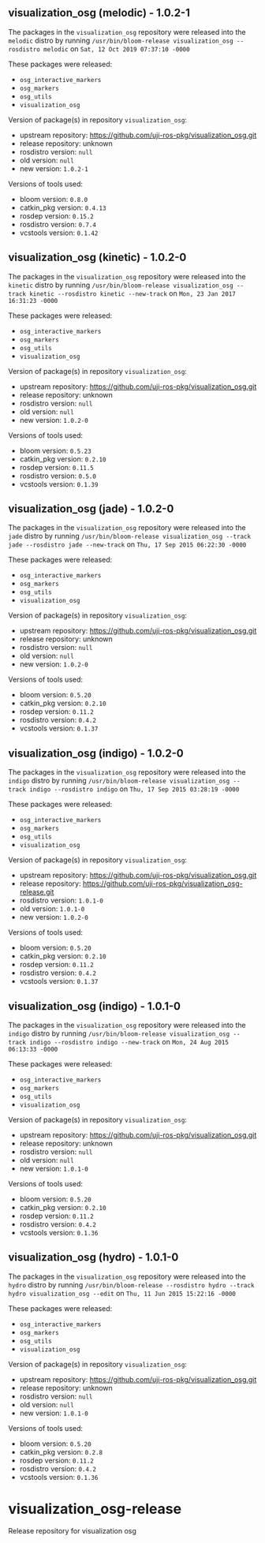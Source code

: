 ## visualization_osg (melodic) - 1.0.2-1

The packages in the `visualization_osg` repository were released into the `melodic` distro by running `/usr/bin/bloom-release visualization_osg --rosdistro melodic` on `Sat, 12 Oct 2019 07:37:10 -0000`

These packages were released:
- `osg_interactive_markers`
- `osg_markers`
- `osg_utils`
- `visualization_osg`

Version of package(s) in repository `visualization_osg`:

- upstream repository: https://github.com/uji-ros-pkg/visualization_osg.git
- release repository: unknown
- rosdistro version: `null`
- old version: `null`
- new version: `1.0.2-1`

Versions of tools used:

- bloom version: `0.8.0`
- catkin_pkg version: `0.4.13`
- rosdep version: `0.15.2`
- rosdistro version: `0.7.4`
- vcstools version: `0.1.42`


## visualization_osg (kinetic) - 1.0.2-0

The packages in the `visualization_osg` repository were released into the `kinetic` distro by running `/usr/bin/bloom-release visualization_osg --track kinetic --rosdistro kinetic --new-track` on `Mon, 23 Jan 2017 16:31:23 -0000`

These packages were released:
- `osg_interactive_markers`
- `osg_markers`
- `osg_utils`
- `visualization_osg`

Version of package(s) in repository `visualization_osg`:

- upstream repository: https://github.com/uji-ros-pkg/visualization_osg.git
- release repository: unknown
- rosdistro version: `null`
- old version: `null`
- new version: `1.0.2-0`

Versions of tools used:

- bloom version: `0.5.23`
- catkin_pkg version: `0.2.10`
- rosdep version: `0.11.5`
- rosdistro version: `0.5.0`
- vcstools version: `0.1.39`


## visualization_osg (jade) - 1.0.2-0

The packages in the `visualization_osg` repository were released into the `jade` distro by running `/usr/bin/bloom-release visualization_osg --track jade --rosdistro jade --new-track` on `Thu, 17 Sep 2015 06:22:30 -0000`

These packages were released:
- `osg_interactive_markers`
- `osg_markers`
- `osg_utils`
- `visualization_osg`

Version of package(s) in repository `visualization_osg`:
- upstream repository: https://github.com/uji-ros-pkg/visualization_osg.git
- release repository: unknown
- rosdistro version: `null`
- old version: `null`
- new version: `1.0.2-0`

Versions of tools used:
- bloom version: `0.5.20`
- catkin_pkg version: `0.2.10`
- rosdep version: `0.11.2`
- rosdistro version: `0.4.2`
- vcstools version: `0.1.37`


## visualization_osg (indigo) - 1.0.2-0

The packages in the `visualization_osg` repository were released into the `indigo` distro by running `/usr/bin/bloom-release visualization_osg --track indigo --rosdistro indigo` on `Thu, 17 Sep 2015 03:28:19 -0000`

These packages were released:
- `osg_interactive_markers`
- `osg_markers`
- `osg_utils`
- `visualization_osg`

Version of package(s) in repository `visualization_osg`:
- upstream repository: https://github.com/uji-ros-pkg/visualization_osg.git
- release repository: https://github.com/uji-ros-pkg/visualization_osg-release.git
- rosdistro version: `1.0.1-0`
- old version: `1.0.1-0`
- new version: `1.0.2-0`

Versions of tools used:
- bloom version: `0.5.20`
- catkin_pkg version: `0.2.10`
- rosdep version: `0.11.2`
- rosdistro version: `0.4.2`
- vcstools version: `0.1.37`


## visualization_osg (indigo) - 1.0.1-0

The packages in the `visualization_osg` repository were released into the `indigo` distro by running `/usr/bin/bloom-release visualization_osg --track indigo --rosdistro indigo --new-track` on `Mon, 24 Aug 2015 06:13:33 -0000`

These packages were released:
- `osg_interactive_markers`
- `osg_markers`
- `osg_utils`
- `visualization_osg`

Version of package(s) in repository `visualization_osg`:
- upstream repository: https://github.com/uji-ros-pkg/visualization_osg.git
- release repository: unknown
- rosdistro version: `null`
- old version: `null`
- new version: `1.0.1-0`

Versions of tools used:
- bloom version: `0.5.20`
- catkin_pkg version: `0.2.10`
- rosdep version: `0.11.2`
- rosdistro version: `0.4.2`
- vcstools version: `0.1.36`


## visualization_osg (hydro) - 1.0.1-0

The packages in the `visualization_osg` repository were released into the `hydro` distro by running `/usr/bin/bloom-release --rosdistro hydro --track hydro visualization_osg --edit` on `Thu, 11 Jun 2015 15:22:16 -0000`

These packages were released:
- `osg_interactive_markers`
- `osg_markers`
- `osg_utils`
- `visualization_osg`

Version of package(s) in repository `visualization_osg`:
- upstream repository: https://github.com/uji-ros-pkg/visualization_osg.git
- release repository: unknown
- rosdistro version: `null`
- old version: `null`
- new version: `1.0.1-0`

Versions of tools used:
- bloom version: `0.5.20`
- catkin_pkg version: `0.2.8`
- rosdep version: `0.11.2`
- rosdistro version: `0.4.2`
- vcstools version: `0.1.36`


# visualization_osg-release
Release repository for visualization osg
